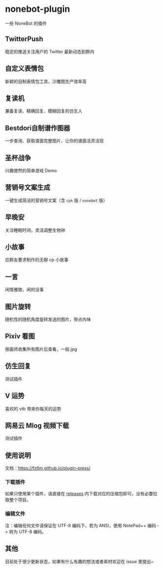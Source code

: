 # nonebot-plugin

一些 NoneBot 的插件

## TwitterPush
稳定的推送关注用户的 Twitter 最新动态到群内

## 自定义表情包
新颖的自制表情包工具，沙雕图生产效率高

## 复读机
兼备复读、精确回复、模糊回复的仿生人

## Bestdori自制谱作图器
一步查询、获取谱面完整图片，让你的谱面活灵活现

## 圣杯战争
兴趣使然的简单游戏 Demo

## 营销号文案生成
一键生成简洁的营销号文案（含 `cpk` 版 / `nonebot` 版）

## 早晚安
关注睡眠时间，灵活调整生物钟

## 小故事
应群友要求制作的无聊 cp 小故事

## 一言
闲情雅致，闲的没事

## 图片旋转
随机性的随机角度旋转发送的图片，带点内味

## Pixiv 看图
按画师收集所有图片后查看，一般.jpg

## 仿生回复
测试插件

## V 运势
喜欢的 vtb 带来你每天的运势

## 网易云 Mlog 视频下载
测试插件

## 使用说明
文档：https://fz6m.github.io/plugin-press/
### 下载插件
如果只使用某个插件，请直接在 [releases](https://github.com/fz6m/nonebot-plugin/releases) 内下载对应的压缩包即可，没有必要拉取整个项目。
### 编辑文件
注：编辑任何文件请保证在 UTF-8 编码下，若为 ANSI，使用 NotePad++ 编码 -> 转为 UTF-8 编码。

## 其他
目前处于很少更新状态，如果有什么有趣的想法或者素材欢迎在 issue 里提出~